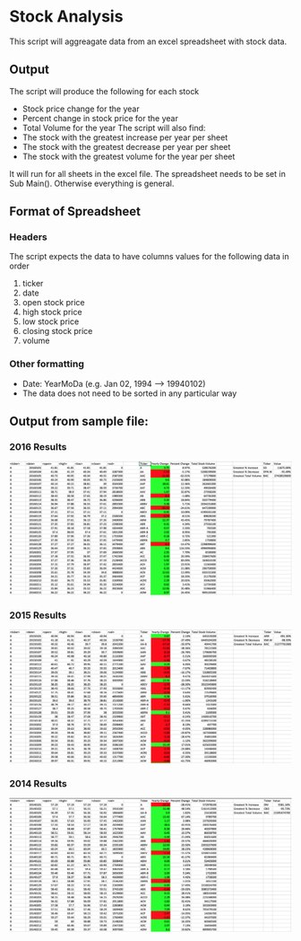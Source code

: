 # Stock Analysis
This script will aggreagate data from an excel spreadsheet with stock data.
## Output
The script will produce the following for each stock
-  Stock price change for the year
- Percent change in stock price for the year
- Total Volume for the year
The script will also find:
- The stock with the greatest increase per year per sheet
- The stock with the greatest decrease per year per sheet
- The stock with the greatest volume for the year per sheet 

It will run for all sheets in the excel file. The spreadsheet needs to be set in Sub Main(). Otherwise everything is general.
## Format of Spreadsheet
### Headers
The script expects the data to have columns values for the following data in order
1. ticker
2. date
3. open stock price
4. high stock price
5. low stock price
6. closing stock price
7. volume
### Other formatting
- Date: YearMoDa (e.g. Jan 02, 1994 --> 19940102)
- The data does not need to be sorted in any particular way

## Output from sample file:
### 2016 Results
![2016_results](Images-Solution/2016_results.png)
### 2015 Results
![2015_results](Images-Solution/2015_results.png)
### 2014 Results
![2014_results](Images-Solution/2014_results.png)
